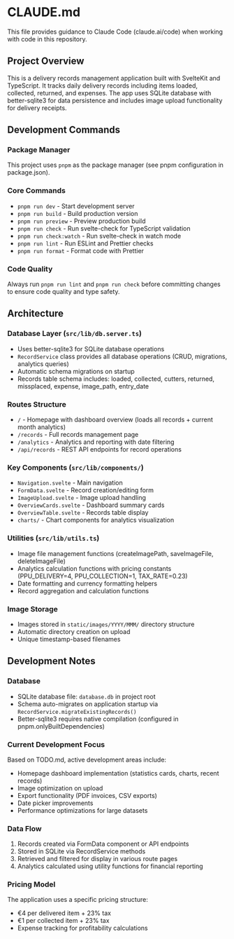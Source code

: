 # CLAUDE.md

This file provides guidance to Claude Code (claude.ai/code) when working with code in this repository.

## Project Overview

This is a delivery records management application built with SvelteKit and TypeScript. It tracks daily delivery records including items loaded, collected, returned, and expenses. The app uses SQLite database with better-sqlite3 for data persistence and includes image upload functionality for delivery receipts.

## Development Commands

### Package Manager
This project uses `pnpm` as the package manager (see pnpm configuration in package.json).

### Core Commands
- `pnpm run dev` - Start development server
- `pnpm run build` - Build production version  
- `pnpm run preview` - Preview production build
- `pnpm run check` - Run svelte-check for TypeScript validation
- `pnpm run check:watch` - Run svelte-check in watch mode
- `pnpm run lint` - Run ESLint and Prettier checks
- `pnpm run format` - Format code with Prettier

### Code Quality
Always run `pnpm run lint` and `pnpm run check` before committing changes to ensure code quality and type safety.

## Architecture

### Database Layer (`src/lib/db.server.ts`)
- Uses better-sqlite3 for SQLite database operations
- `RecordService` class provides all database operations (CRUD, migrations, analytics queries)
- Automatic schema migrations on startup
- Records table schema includes: loaded, collected, cutters, returned, missplaced, expense, image_path, entry_date

### Routes Structure
- `/` - Homepage with dashboard overview (loads all records + current month analytics)
- `/records` - Full records management page
- `/analytics` - Analytics and reporting with date filtering
- `/api/records` - REST API endpoints for record operations

### Key Components (`src/lib/components/`)
- `Navigation.svelte` - Main navigation
- `FormData.svelte` - Record creation/editing form
- `ImageUpload.svelte` - Image upload handling
- `OverviewCards.svelte` - Dashboard summary cards  
- `OverviewTable.svelte` - Records table display
- `charts/` - Chart components for analytics visualization

### Utilities (`src/lib/utils.ts`)
- Image file management functions (createImagePath, saveImageFile, deleteImageFile)
- Analytics calculation functions with pricing constants (PPU_DELIVERY=4, PPU_COLLECTION=1, TAX_RATE=0.23)
- Date formatting and currency formatting helpers
- Record aggregation and calculation functions

### Image Storage
- Images stored in `static/images/YYYY/MMM/` directory structure
- Automatic directory creation on upload
- Unique timestamp-based filenames

## Development Notes

### Database
- SQLite database file: `database.db` in project root
- Schema auto-migrates on application startup via `RecordService.migrateExistingRecords()`
- Better-sqlite3 requires native compilation (configured in pnpm.onlyBuiltDependencies)

### Current Development Focus
Based on TODO.md, active development areas include:
- Homepage dashboard implementation (statistics cards, charts, recent records)
- Image optimization on upload
- Export functionality (PDF invoices, CSV exports)
- Date picker improvements
- Performance optimizations for large datasets

### Data Flow
1. Records created via FormData component or API endpoints
2. Stored in SQLite via RecordService methods
3. Retrieved and filtered for display in various route pages
4. Analytics calculated using utility functions for financial reporting

### Pricing Model
The application uses a specific pricing structure:
- €4 per delivered item + 23% tax
- €1 per collected item + 23% tax
- Expense tracking for profitability calculations